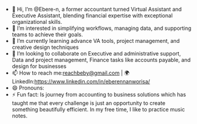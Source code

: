 - 👋 Hi, I’m @Ebere-n, a former accountant turned Virtual Assistant and Executive Assistant, blending financial expertise with exceptional organizational skills.
- 👀 I’m interested in simplifying workflows, managing data, and supporting teams to achieve their goals.
- 🌱 I’m currently learning advance VA tools, project management, and creative design techniques
- 💞️ I’m looking to collaborate on Executive and administrative support, Data and project management, Finance tasks like accounts payable, and design for businesses
- 📫 How to reach me:reachbeby@gmail.com | 🌍 LinkedIn:https://www.linkedin.com/in/eberennanworisa/
- 😄 Pronouns: 
- ⚡ Fun fact: Is journey from accounting to business solutions which has taught me that every challenge is just an opportunity to create something beautifully efficient. In my free time, I like to practice music notes.


<!---
Ebere-n is a ✨ special ✨ repository because its `README.md` (this file) appears on your GitHub profile.
You can click the Preview link to take a look at your changes.
--->
